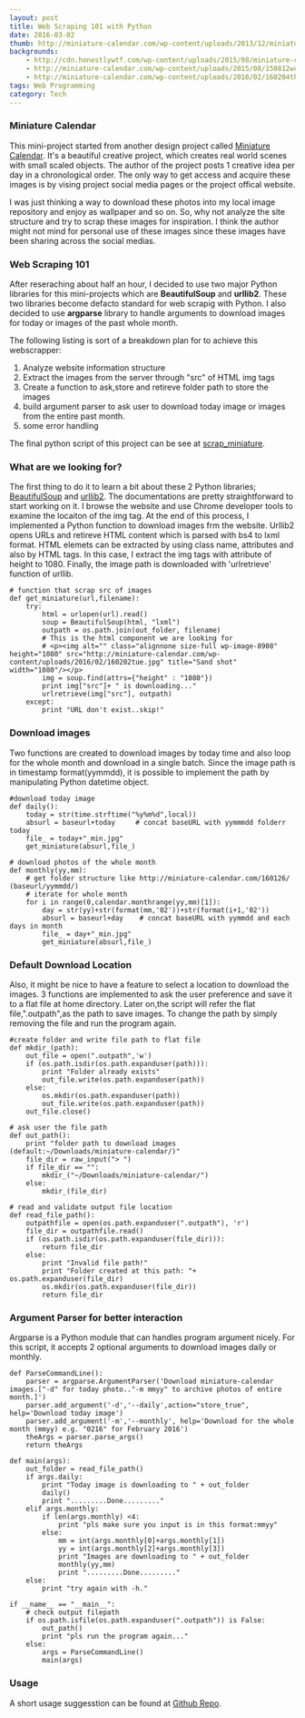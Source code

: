 ```yaml
---
layout: post
title: Web Scraping 101 with Python
date: 2016-03-02
thumb: http://miniature-calendar.com/wp-content/uploads/2013/12/miniature-life-640x640.jpg
backgrounds: 
    - http://cdn.honestlywtf.com/wp-content/uploads/2015/08/miniature-calendar15.jpg
    - http://miniature-calendar.com/wp-content/uploads/2015/08/150812wed-1024x1024.jpg
    - http://miniature-calendar.com/wp-content/uploads/2016/02/160204thu.jpg
tags: Web Programming
category: Tech
---
```


### Miniature Calendar
This mini-project started from another design project called <a href="http://miniature-calendar.com/">Miniature Calendar</a>. It's a beautiful creative project, which creates real world scenes with small scaled objects. The author of the project posts 1 creative idea per day in a chronological order. The only way to get access and acquire these images is by vising project social media pages or the project offical website.

I was just thinking a way to download these photos into my local image repository and enjoy as wallpaper and so on. So, why not analyze the site structure and try to scrap these images for inspiration. I think the author might not mind for personal use of these images since these images have been sharing across the social medias.

### Web Scraping 101

After reseraching about half an hour, I decided to use two major Python libraries for this mini-projects which are **BeautifulSoup** and **urllib2**. These two libraries become defacto standard for web scrapig with Python. I also decided to use **argparse** library to handle arguments to download images for today or images of the past whole month. 

The following listing is sort of a breakdown plan for to achieve this webscrapper:

1. Analyze website information structure
2. Extract the images from the server through "src" of HTML img tags
3. Create a function to ask,store and retireve folder path to store the images
4. build argument parser to ask user to download today image or images from the entire past month.
5. some error handling

The final python script of this project can be see at [scrap_miniature](https://github.com/aungthurhahein/scrap_miniature/blob/master/scrap_miniature.py).


### What are we looking for?
The first thing to do it to learn a bit about these 2 Python libraries; [BeautifulSoup](http://www.crummy.com/software/BeautifulSoup/bs3/documentation.html) and [urllib2](https://pymotw.com/2/urllib2/). The documentations are pretty straightforward to start working on it. I browse the website and use Chrome developer tools to examine the locaiton of the img tag. At the end of this process, I implemented a Python function to download images frm the website. Urllib2 opens URLs and retireve HTML content which is parsed with bs4 to lxml format. HTML elemets can be extracted by using class name, attributes and also by HTML tags. In this case, I extract the img tags with attribute of height to 1080. Finally, the image path is downloaded with 'urlretrieve' function of urllib.

```
# function that scrap src of images
def get_miniature(url,filename):
    try:
        html = urlopen(url).read()
        soup = BeautifulSoup(html, "lxml")
        outpath = os.path.join(out_folder, filename)
        # This is the html component we are looking for
        # <p><img alt="" class="alignnone size-full wp-image-8908" height="1080" src="http://miniature-calendar.com/wp-content/uploads/2016/02/160202tue.jpg" title="Sand shot" width="1080"/></p>    
        img = soup.find(attrs={"height" : "1080"})    
        print img["src"]+ " is downloading..."
        urlretrieve(img["src"], outpath)
    except:
        print "URL don't exist..skip!"
```

### Download images

Two functions are created to download images by today time and also loop for the whole month and download in a single batch. Since the image path is in timestamp format(yymmdd), it is possible to implement the path by manipulating Python datetime object.

```
#download today image
def daily():        
    today = str(time.strftime("%y%m%d",local)) 
    absurl = baseurl+today     # concat baseURL with yymmmdd folderr today
    file_ = today+"_min.jpg"    
    get_miniature(absurl,file_)    

# download photos of the whole month 
def monthly(yy,mm):
    # get folder structure like http://miniature-calendar.com/160126/ (baseurl/yymmdd/)
    # iterate for whole month
    for i in range(0,calendar.monthrange(yy,mm)[1]):
        day = str(yy)+str(format(mm,'02'))+str(format(i+1,'02'))
        absurl = baseurl+day    # concat baseURL with yymmdd and each days in month
        file_ = day+"_min.jpg"        
        get_miniature(absurl,file_)
```

### Default Download Location

Also, it might be nice to have a feature to select a location to download the images. 3 functions are implemented to ask the user preference and save it to a flat file at home directory. Later on,the script will refer the flat file,".outpath",as the path to save images. To change the path by simply removing the file and run the program again.

```
#create folder and write file path to flat file
def mkdir_(path):
    out_file = open(".outpath",'w')
    if (os.path.isdir(os.path.expanduser(path))):
        print "Folder already exists"
        out_file.write(os.path.expanduser(path))
    else:   
        os.mkdir(os.path.expanduser(path))
        out_file.write(os.path.expanduser(path))
    out_file.close()

# ask user the file path
def out_path():    
    print "folder path to download images (default:~/Downloads/miniature-calendar/)"
    file_dir = raw_input("> ")    
    if file_dir == "":
        mkdir_("~/Downloads/miniature-calendar/")        
    else:
        mkdir_(file_dir)                

# read and validate output file location
def read_file_path():
    outpathfile = open(os.path.expanduser(".outpath"), 'r')
    file_dir = outpathfile.read()
    if (os.path.isdir(os.path.expanduser(file_dir))):    
        return file_dir
    else:
        print "Invalid file path!"
        print "Folder created at this path: "+ os.path.expanduser(file_dir)
        os.mkdir(os.path.expanduser(file_dir))
        return file_dir
```

### Argument Parser for better interaction

Argparse is a Python module that can handles program argument nicely. For this script, it accepts 2 optional arguments to download images daily or monthly.

```
def ParseCommandLine():
    parser = argparse.ArgumentParser('Download miniature-calendar images.["-d" for today photo.."-m mmyy" to archive photos of entire month.]')
    parser.add_argument('-d','--daily',action="store_true", help='Download today image')
    parser.add_argument('-m','--monthly', help='Download for the whole month (mmyy) e.g. "0216" for February 2016')    
    theArgs = parser.parse_args()
    return theArgs

def main(args):
    out_folder = read_file_path()
    if args.daily:            
        print "Today image is downloading to " + out_folder
        daily()
        print ".........Done........."
    elif args.monthly:            
        if len(args.monthly) <4:
            print "pls make sure you input is in this format:mmyy"
        else:
            mm = int(args.monthly[0]+args.monthly[1])
            yy = int(args.monthly[2]+args.monthly[3])
            print "Images are downloading to " + out_folder
            monthly(yy,mm)
            print ".........Done........."
    else:
        print "try again with -h."

if __name__ == "__main__":    
    # check output filepath
    if os.path.isfile(os.path.expanduser(".outpath")) is False:
        out_path()
        print "pls run the program again..."
    else:
        args = ParseCommandLine()        
        main(args)
```

### Usage
A short usage suggesstion can be found at [Github Repo](https://github.com/aungthurhahein/scrap_miniature).
